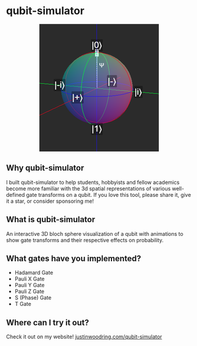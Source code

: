 # qubit-simulator
<div align="center">
  
![icon](/assets/qubit-icon.png)

</div>

## Why qubit-simulator
I built qubit-simulator to help students, hobbyists and fellow academics become
more familiar with the 3d spatial representations of various well-defined gate
transforms on a qubit. If you love this tool, please share it, give it a star,
or consider sponsoring me!

## What is qubit-simulator
An interactive 3D bloch sphere visualization of a qubit with animations to show 
gate transforms and their respective effects on probability.

## What gates have you implemented?
- Hadamard Gate
- Pauli X Gate
- Pauli Y Gate
- Pauli Z Gate
- S (Phase) Gate
- T Gate

## Where can I try it out?
Check it out on my website! 
[justinwoodring.com/qubit-simulator](https://justinwoodring.com/qubit-simulator)

